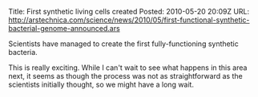 Title: First synthetic living cells created
Posted: 2010-05-20 20:09Z
URL: http://arstechnica.com/science/news/2010/05/first-functional-synthetic-bacterial-genome-announced.ars

Scientists have managed to create the first fully-functioning synthetic bacteria.

This is really exciting. While I can't wait to see what happens in this area next, it seems as though the process was not as straightforward as the scientists initially thought, so we might have a long wait.